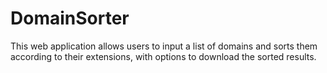 # DomainSorter
This web application allows users to input a list of domains and sorts them according to their extensions, with options to download the sorted results.
